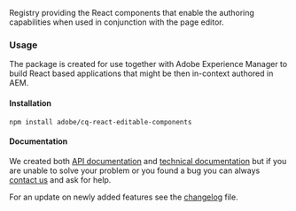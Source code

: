 Registry providing the React components that enable the authoring capabilities when used in conjunction with the page editor.

### Usage

The package is created for use together with Adobe Experience Manager to build React based applications that might be then in-context authored in AEM. 

#### Installation
```
npm install adobe/cq-react-editable-components
```
#### Documentation

We created both [API documentation](./DOCUMENTATION.md) and [technical documentation](https://www.adobe.com/go/aem6_4_docs_spa_en) but if you are unable to solve your problem or you found a bug you can always [contact us](https://www.adobe.com/go/aem6_4_support_en) and ask for help.


For an update on newly added features see the [changelog](./CHANGELOG.md) file.
